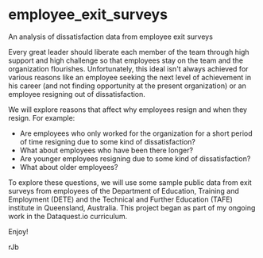 # employee_exit_surveys

An analysis of dissatisfaction data from employee exit surveys

Every great leader should liberate each member of the team through high support and high challenge so that employees stay on the team and the organization flourishes. Unfortunately, this ideal isn't always achieved for various reasons like an employee seeking the next level of achievement in his career (and not finding opportunity at the present organization) or an employee resigning out of dissatisfaction.

We will explore reasons that affect why employees resign and when they resign. For example:

- Are employees who only worked for the organization for a short period of time resigning due to some kind of dissatisfaction?
- What about employees who have been there longer?
- Are younger employees resigning due to some kind of dissatisfaction?
- What about older employees?

To explore these questions, we will use some sample public data from exit surveys from employees of the Department of Education, Training and Employment (DETE) and the Technical and Further Education (TAFE) institute in Queensland, Australia. This project began as part of my ongoing work in the Dataquest.io curriculum.

Enjoy!

rJb
